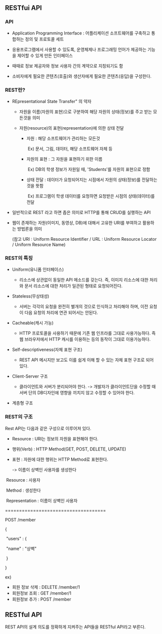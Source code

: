 ## RESTfui API

### API

- Application Programming Interface : 어플리케이션 소프트웨어를 구축하고 통합하는 정의 및 프로토콜 세트

- 응용프로그램에서 사용할 수 있도록, 운영체제나 프로그래밍 언어가 제공하는 기능을 제어할 수 있게 만든 인터페이스

- 때때로 정보 제공자와 정보 사용자 간의 계약으로 지칭되기도 함

- 소비자에게 필요한 콘텐츠(호출)와 생산자에게 필요한 콘텐츠(응답)을 구성한다.

  

### REST란?

- REpresentational State Transfer" 의 약자

  - 자원을 이름(자원의 표현)으로 구분하여 해당 자원의 상태(정보)를 주고 받는 모든것을 의미

  - 자원(resource)의 표현(representation)에 의한 상태 전달

    - 자원 : 해당 소프트웨어가 관리하는 모든것

      ​	Ex) 문서, 그림, 데이터, 해당 소프트웨어 자체 등

    - 자원의 표현 : 그 자원을 표현하기 위한 이름

      ​	Ex) DB의 학생 정보가 자원일 때, 'Students'를 자원의 표현으로 정함

    - 상태 전달 : 데이터가 요청되어지는 시점에서 자원의 상태(정보)를 전달하는 것을 뜻함

      ​	Ex) 프로그램이 학생 데이터를 요청하면 요청받은 시점의 상태(데이터)를 전달

      

- 일반적으로 REST 라고 하면 좁은 의미로 HTTP를 통해 CRUD를 실행하는 API

- 웹이 존재하는 자원(이미지, 동영상, DB)에 대해서 고유한 URI를 부여하고 활용하는 방법론을 의미

  (참고 URI : Uniform Resource Identifier / URL : Uniform Resource Locator / Uniform Resource Name)





### REST의 특징

- Uniform(유니폼 인터페이스)
  - 리소스에 상관없이 동일한 API 메소드를 갖는다. 즉, 이미지 리소스에 대한 처리와 문서 리소스에 대한 처리가 일관된 형태로 요청되어진다.
- Stateless(무상태성)
  - 서버는 각각의 요청을 완전히 별개의 것으로 인식하고 처리해야 하며, 이전 요청이 다음 요청의 처리에 연관 되어서는 안된다.
- Cacheable(캐시 가능)
  - HTTP 프로토콜을 사용하기 때문에 기존 웹 인프라를 그대로 사용가능하다. 즉 웹 브라우저에서 HTTP 캐시를 이용하는 등의 동작이 그대로 이용가능하다.
- Self-descriptiveness(자체 표현 구조)
  - REST API 메시지만 보고도 이를 쉽게 이해 할 수 있는 자체 표현 구조로 되어 있다.

- Client-Server 구조
  - 클라이언트와 서버가 분리되어야 한다. ->  개발자가 클라이언트단을 수정할 때 서버 단의 DB디자인에 영향을 끼치지 않고 수정할 수 있어야 한다.
- 계층형 구조



### REST의 구조



Rest API는 다음과 같은 구성으로 이루어져 있다.

- Resource : URI는 정보의 자원을 표현해야 한다.
- 행위(Verb) : HTTP Method(GET, POST, DELETE, UPDATE)
- 표현 : 자원에 대한 행위는 HTTP Method로 표현한다.

  -> 이름이 상벽인 사용자를 생성한다  

​	Resource : 사용자

​	Method : 생성한다 

​	Representation : 이름이 상벽인 사용자

====================================

POST /member

{

​	"users" : {

​		"name" : "상벽"

​	}

}



ex) 

- 회원 정보 삭제 : DELETE /member/1
- 회원정보 조회 : GET /member/1
- 회원정보 추가 : POST /member





## RESTful API

REST API의 설계 의도를 정확하게 지켜주는 API들을  RESTful API라고 부른다.